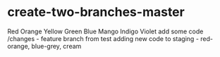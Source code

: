# create-two-branches-master
Red
Orange
Yellow
Green
Blue
Mango
Indigo 
Violet
add some code /changes - feature branch from test
adding new code to staging - red-orange, blue-grey, cream

